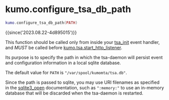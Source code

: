 # kumo.configure_tsa_db_path

```lua
kumo.configure_tsa_db_path(PATH)
```

{{since('2023.08.22-4d895015')}}

This function should be called only from inside your
[tsa_init](../events/tsa_init.md) event handler, and *MUST* be called before
[kumo.tsa.start_http_listener](start_http_listener.md).

Its purpose is to specify the path in which the tsa-daemon will persist event
and configuration information in a local sqlite database.

The default value for `PATH` is `"/var/spool/kumomta/tsa.db"`.

Since the path is passed to sqlite, you may use URI filenames as specified in
the [sqlite3_open](https://www.sqlite.org/c3ref/open.html) documentation, such
as `":memory:"` to use an in-memory database that will be discarded when the
tsa-daemon is restarted.


